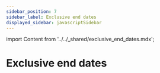 ```yaml
---
sidebar_position: 7
sidebar_label: Exclusive end dates
displayed_sidebar: javascriptSidebar
---
```


import Content from '../../_shared/exclusive_end_dates.mdx';

# Exclusive end dates

<Content />
